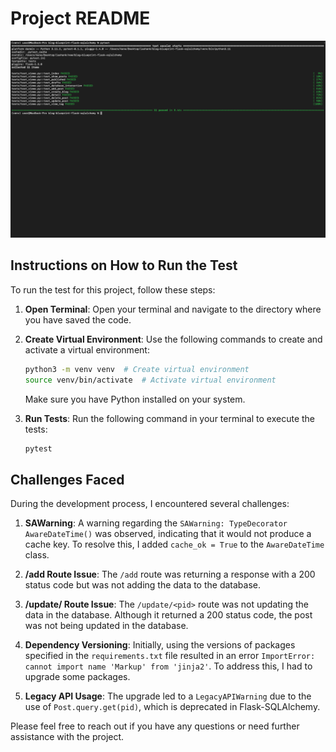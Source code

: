 # Project README

![Result](/images/flask_blog_test_cmd.png)

## Instructions on How to Run the Test

To run the test for this project, follow these steps:

1. **Open Terminal**: Open your terminal and navigate to the directory where you have saved the code.

2. **Create Virtual Environment**: Use the following commands to create and activate a virtual environment:
   ```bash
   python3 -m venv venv  # Create virtual environment
   source venv/bin/activate  # Activate virtual environment
   ```
   Make sure you have Python installed on your system.

3. **Run Tests**: Run the following command in your terminal to execute the tests:
   ```bash
   pytest
   ```

## Challenges Faced

During the development process, I encountered several challenges:

1. **SAWarning**: A warning regarding the `SAWarning: TypeDecorator AwareDateTime()` was observed, indicating that it would not produce a cache key. To resolve this, I added `cache_ok = True` to the `AwareDateTime` class.

2. **/add Route Issue**: The `/add` route was returning a response with a 200 status code but was not adding the data to the database.

3. **/update/<pid> Route Issue**: The `/update/<pid>` route was not updating the data in the database. Although it returned a 200 status code, the post was not being updated in the database.

4. **Dependency Versioning**: Initially, using the versions of packages specified in the `requirements.txt` file resulted in an error `ImportError: cannot import name 'Markup' from 'jinja2'`. To address this, I had to upgrade some packages.

5. **Legacy API Usage**: The upgrade led to a `LegacyAPIWarning` due to the use of `Post.query.get(pid)`, which is deprecated in Flask-SQLAlchemy.

Please feel free to reach out if you have any questions or need further assistance with the project.
